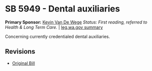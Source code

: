 # SB 5949 - Dental auxiliaries
**Primary Sponsor:** [Kevin Van De Wege](/person/leg/kevin.vandewege.md)
*Status: First reading, referred to Health & Long Term Care.* | [leg.wa.gov summary](https://app.leg.wa.gov/billsummary?BillNumber=5949&Year=2021)

Concerning currently credentialed dental auxiliaries.

## Revisions
* [Original Bill](1/)